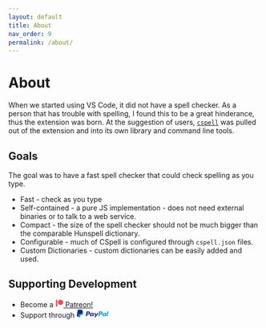 ```yaml
---
layout: default
title: About
nav_order: 9
permalink: /about/
---
```


# About

When we started using VS Code, it did not have a spell checker. As a person that has trouble with spelling, I found this to be a great hinderance, thus the extension was born.
At the suggestion of users, [`cspell`](https://github.com/streetsidesoftware/cspell) was pulled out of the extension and into its own library and command line tools.

## Goals

The goal was to have a fast spell checker that could check spelling as you type.

- Fast - check as you type
- Self-contained - a pure JS implementation - does not need external binaries or to talk to a web service.
- Compact - the size of the spell checker should not be much bigger than the comparable Hunspell dictionary.
- Configurable - much of CSpell is configured through `cspell.json` files.
- Custom Dictionaries - custom dictionaries can be easily added and used.

## Supporting Development

- Become a [![Patreon](./assets/images/patreon/Digital-Patreon-Logo_FieryCoral_16x16.png) Patreon!](https://patreon.com/streetsidesoftware)
- Support through [![PayPal](./assets/images/PayPal/paypal-logo-wide-18.png)](https://www.paypal.com/donate/?hosted_button_id=26LNBP2Q6MKCY)

<!---
cspell:ignore paypal
--->
